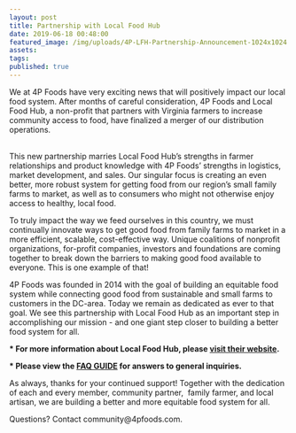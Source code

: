 ```yaml
---
layout: post
title: Partnership with Local Food Hub
date: 2019-06-18 00:48:00
featured_image: /img/uploads/4P-LFH-Partnership-Announcement-1024x1024.png
assets:
tags:
published: true
---
```


<div class="editable">We at 4P Foods have very exciting news that will positively impact our local food system. After months of careful consideration, 4P Foods and Local Food Hub, a non-profit that partners with Virginia farmers to increase community access to food, have finalized a merger of our distribution operations.</div>

<div class="editable">&nbsp;</div>

<div class="editable"><p>This new partnership marries Local Food Hub&rsquo;s strengths in farmer relationships and product knowledge with 4P Foods&rsquo; strengths in logistics, market development, and sales. Our singular focus is creating an even better, more robust system for getting food from our region&rsquo;s small family farms to market, as well as to consumers who might not otherwise enjoy access to healthy, local food.</p><p>To truly impact the way we feed ourselves in this country, we must continually innovate ways to get good food from family farms to market in a more efficient, scalable, cost-effective way. Unique coalitions of nonprofit organizations, for-profit companies, investors and foundations are coming together to break down the barriers to making good food available to everyone. This is one example of that!</p><p>4P Foods was founded in 2014 with the goal of building an equitable food system while connecting good food from sustainable and small farms to customers in the DC-area. Today we remain as dedicated as ever to that goal. We see this partnership with Local Food Hub as an important step in accomplishing our mission - and one giant step closer to building a better food system for all.</p><p><strong>* For more information about Local Food Hub, please&nbsp;<a href="https://www.localfoodhub.org/program/distribution/">visit their website</a>.</strong></p><p><strong>* Please view the&nbsp;<a href="http://4pfoods.com/faq-guide-partnership-with-local-food-hub">FAQ GUIDE</a>&nbsp;for answers to general inquiries.</strong></p><p>As always, thanks for your continued support! Together with the dedication of each and every member, community partner,&nbsp; family farmer, and local artisan, we are building a better and more equitable food system for all.</p><p>Questions? Contact community@4pfoods.com.</p></div>